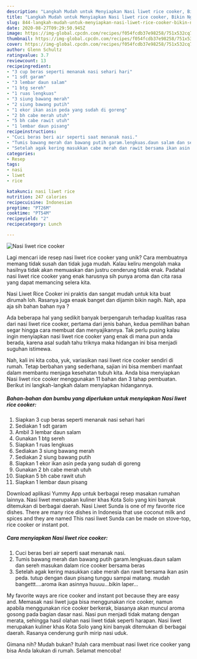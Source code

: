 ```yaml
---
description: "Langkah Mudah untuk Menyiapkan Nasi liwet rice cooker, Bikin Ngiler"
title: "Langkah Mudah untuk Menyiapkan Nasi liwet rice cooker, Bikin Ngiler"
slug: 844-langkah-mudah-untuk-menyiapkan-nasi-liwet-rice-cooker-bikin-ngiler
date: 2020-08-27T09:29:50.945Z
image: https://img-global.cpcdn.com/recipes/f054fcdb37e98258/751x532cq70/nasi-liwet-rice-cooker-foto-resep-utama.jpg
thumbnail: https://img-global.cpcdn.com/recipes/f054fcdb37e98258/751x532cq70/nasi-liwet-rice-cooker-foto-resep-utama.jpg
cover: https://img-global.cpcdn.com/recipes/f054fcdb37e98258/751x532cq70/nasi-liwet-rice-cooker-foto-resep-utama.jpg
author: Glenn Schultz
ratingvalue: 3.7
reviewcount: 13
recipeingredient:
- "3 cup beras seperti menanak nasi sehari hari"
- "1 sdt garam"
- "3 lembar daun salam"
- "1 btg sereh"
- "1 ruas lengkuas"
- "3 siung bawang merah"
- "2 siung bawang putih"
- "1 ekor ikan asin peda yang sudah di goreng"
- "2 bh cabe merah utuh"
- "5 bh cabe rawit utuh"
- "1 lembar daun pisang"
recipeinstructions:
- "Cuci beras beri air seperti saat menanak nasi."
- "Tumis bawang merah dan bawang putih garam.lengkuas.daun salam dan sereh masukan dalam rice cooker bersama beras"
- "Setelah agak kering masukkan cabe merah dan rawit bersama ikan asin peda. tutup dengan daun pisang tunggu sampai matang. mudah bangettt....aroma ikan asinnya huuuu...bikin laper..."
categories:
- Resep
tags:
- nasi
- liwet
- rice

katakunci: nasi liwet rice 
nutrition: 247 calories
recipecuisine: Indonesian
preptime: "PT26M"
cooktime: "PT54M"
recipeyield: "2"
recipecategory: Lunch

---
```



![Nasi liwet rice cooker](https://img-global.cpcdn.com/recipes/f054fcdb37e98258/751x532cq70/nasi-liwet-rice-cooker-foto-resep-utama.jpg)

Lagi mencari ide resep nasi liwet rice cooker yang unik? Cara membuatnya memang tidak susah dan tidak juga mudah. Kalau keliru mengolah maka hasilnya tidak akan memuaskan dan justru cenderung tidak enak. Padahal nasi liwet rice cooker yang enak harusnya sih punya aroma dan cita rasa yang dapat memancing selera kita.

Nasi Liwet Rice Cooker ini praktis dan sangat mudah untuk kita buat dirumah loh. Rasanya juga enaak banget dan dijamin bikin nagih. Nah, apa aja sih bahan bahan nya ?

Ada beberapa hal yang sedikit banyak berpengaruh terhadap kualitas rasa dari nasi liwet rice cooker, pertama dari jenis bahan, kedua pemilihan bahan segar hingga cara membuat dan menyajikannya. Tak perlu pusing kalau ingin menyiapkan nasi liwet rice cooker yang enak di mana pun anda berada, karena asal sudah tahu triknya maka hidangan ini bisa menjadi suguhan istimewa.


Nah, kali ini kita coba, yuk, variasikan nasi liwet rice cooker sendiri di rumah. Tetap berbahan yang sederhana, sajian ini bisa memberi manfaat dalam membantu menjaga kesehatan tubuh kita. Anda bisa menyiapkan Nasi liwet rice cooker menggunakan 11 bahan dan 3 tahap pembuatan. Berikut ini langkah-langkah dalam menyiapkan hidangannya.

<!--inarticleads1-->

##### Bahan-bahan dan bumbu yang diperlukan untuk menyiapkan Nasi liwet rice cooker:

1. Siapkan 3 cup beras seperti menanak nasi sehari hari
1. Sediakan 1 sdt garam
1. Ambil 3 lembar daun salam
1. Gunakan 1 btg sereh
1. Siapkan 1 ruas lengkuas
1. Sediakan 3 siung bawang merah
1. Sediakan 2 siung bawang putih
1. Siapkan 1 ekor ikan asin peda yang sudah di goreng
1. Gunakan 2 bh cabe merah utuh
1. Siapkan 5 bh cabe rawit utuh
1. Siapkan 1 lembar daun pisang


Download aplikasi Yummy App untuk berbagai resep masakan rumahan lainnya. Nasi liwet merupakan kuliner khas Kota Solo yang kini banyak ditemukan di berbagai daerah. Nasi Liwet Sunda is one of my favorite rice dishes. There are many rice dishes in Indonesia that use coconut milk and spices and they are named This nasi liwet Sunda can be made on stove-top, rice cooker or instant pot. 

<!--inarticleads2-->

##### Cara menyiapkan Nasi liwet rice cooker:

1. Cuci beras beri air seperti saat menanak nasi.
1. Tumis bawang merah dan bawang putih garam.lengkuas.daun salam dan sereh masukan dalam rice cooker bersama beras
1. Setelah agak kering masukkan cabe merah dan rawit bersama ikan asin peda. tutup dengan daun pisang tunggu sampai matang. mudah bangettt....aroma ikan asinnya huuuu...bikin laper...


My favorite ways are rice cooker and instant pot because they are easy and. Memasak nasi liwet juga bisa menggunakan rice cooker, namun apabila menggunakan rice cooker berkerak, biasanya akan muncul aroma gosong pada bagian dasar nasi. Nasi pun menjadi tidak matang dengan merata, sehingga hasil olahan nasi liwet tidak seperti harapan. Nasi liwet merupakan kuliner khas Kota Solo yang kini banyak ditemukan di berbagai daerah. Rasanya cenderung gurih mirip nasi uduk. 

Gimana nih? Mudah bukan? Itulah cara membuat nasi liwet rice cooker yang bisa Anda lakukan di rumah. Selamat mencoba!

